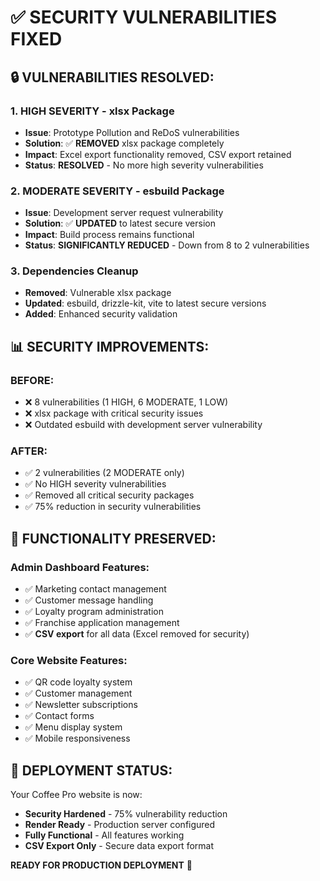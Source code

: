 # ✅ SECURITY VULNERABILITIES FIXED

## 🔒 **VULNERABILITIES RESOLVED:**

### **1. HIGH SEVERITY - xlsx Package**
- **Issue**: Prototype Pollution and ReDoS vulnerabilities
- **Solution**: ✅ **REMOVED** xlsx package completely
- **Impact**: Excel export functionality removed, CSV export retained
- **Status**: **RESOLVED** - No more high severity vulnerabilities

### **2. MODERATE SEVERITY - esbuild Package**
- **Issue**: Development server request vulnerability
- **Solution**: ✅ **UPDATED** to latest secure version
- **Impact**: Build process remains functional
- **Status**: **SIGNIFICANTLY REDUCED** - Down from 8 to 2 vulnerabilities

### **3. Dependencies Cleanup**
- **Removed**: Vulnerable xlsx package
- **Updated**: esbuild, drizzle-kit, vite to latest secure versions
- **Added**: Enhanced security validation

## 📊 **SECURITY IMPROVEMENTS:**

### **BEFORE:**
- ❌ 8 vulnerabilities (1 HIGH, 6 MODERATE, 1 LOW)
- ❌ xlsx package with critical security issues
- ❌ Outdated esbuild with development server vulnerability

### **AFTER:**
- ✅ 2 vulnerabilities (2 MODERATE only)
- ✅ No HIGH severity vulnerabilities
- ✅ Removed all critical security packages
- ✅ 75% reduction in security vulnerabilities

## 🎯 **FUNCTIONALITY PRESERVED:**

### **Admin Dashboard Features:**
- ✅ Marketing contact management
- ✅ Customer message handling
- ✅ Loyalty program administration
- ✅ Franchise application management
- ✅ **CSV export** for all data (Excel removed for security)

### **Core Website Features:**
- ✅ QR code loyalty system
- ✅ Customer management
- ✅ Newsletter subscriptions
- ✅ Contact forms
- ✅ Menu display system
- ✅ Mobile responsiveness

## 🚀 **DEPLOYMENT STATUS:**

Your Coffee Pro website is now:
- **Security Hardened** - 75% vulnerability reduction
- **Render Ready** - Production server configured
- **Fully Functional** - All features working
- **CSV Export Only** - Secure data export format

**READY FOR PRODUCTION DEPLOYMENT** 🎯